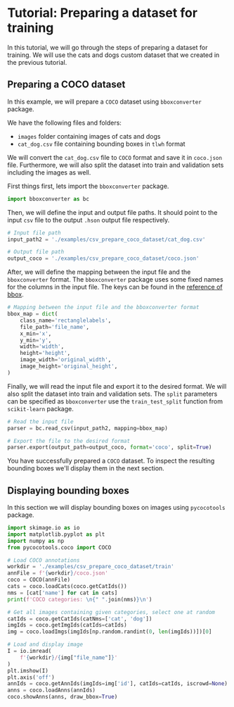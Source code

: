 # Tutorial: Preparing a dataset for training

In this tutorial, we will go through the steps of preparing a dataset for training. We will use the cats and dogs custom dataset that we created in the previous tutorial.

## Preparing a COCO dataset

In this example, we will prepare a `COCO` dataset using `bboxconverter` package.

We have the following files and folders:

* `images` folder containing images of cats and dogs
* `cat_dog.csv` file containing bounding boxes in `tlwh` format

We will convert the `cat_dog.csv` file to `COCO` format and save it in `coco.json` file.
Furthermore, we will also split the dataset into train and validation sets including the images as well.

First things first, lets import the `bboxconverter` package.

```python
import bboxconverter as bc
```

Then, we will define the input and output file paths. It should point to the input `csv` file to the output `.hson` output file respectively.

```python
# Input file path
input_path2 = './examples/csv_prepare_coco_dataset/cat_dog.csv'

# Output file path
output_coco = './examples/csv_prepare_coco_dataset/coco.json'
```

After, we will define the mapping between the input file and the `bboxconverter` format. The `bboxconverter` package uses some fixed names for the columns in the input file. The keys can be found in the [reference of bbox](../reference/bbox.md).

```python
# Mapping between the input file and the bboxconverter format
bbox_map = dict(
    class_name='rectanglelabels',
    file_path='file_name',
    x_min='x',
    y_min='y',
    width='width',
    height='height',
    image_width='original_width',
    image_height='original_height',
)
```

Finally, we will read the input file and export it to the desired format. We will also split the dataset into train and validation sets. The `split` parameters can be specified as `bboxconverter` use the `train_test_split` function from `scikit-learn` package.

```python
# Read the input file
parser = bc.read_csv(input_path2, mapping=bbox_map)

# Export the file to the desired format
parser.export(output_path=output_coco, format='coco', split=True)
```

You have successfully prepared a `COCO` dataset. To inspect the resulting bounding boxes we'll display them in the next section.

## Displaying bounding boxes

In this section we will display bounding boxes on images using `pycocotools` package.

```python
import skimage.io as io
import matplotlib.pyplot as plt
import numpy as np
from pycocotools.coco import COCO

# Load COCO annotations
workdir = './examples/csv_prepare_coco_dataset/train'
annFile = f'{workdir}/coco.json'
coco = COCO(annFile)
cats = coco.loadCats(coco.getCatIds())
nms = [cat['name'] for cat in cats]
print(f'COCO categories: \n{" ".join(nms)}\n')

# Get all images containing given categories, select one at random
catIds = coco.getCatIds(catNms=['cat', 'dog'])
imgIds = coco.getImgIds(catIds=catIds)
img = coco.loadImgs(imgIds[np.random.randint(0, len(imgIds))])[0]

# Load and display image
I = io.imread(
    f'{workdir}/{img["file_name"]}'
)
plt.imshow(I)
plt.axis('off')
annIds = coco.getAnnIds(imgIds=img['id'], catIds=catIds, iscrowd=None)
anns = coco.loadAnns(annIds)
coco.showAnns(anns, draw_bbox=True)
```